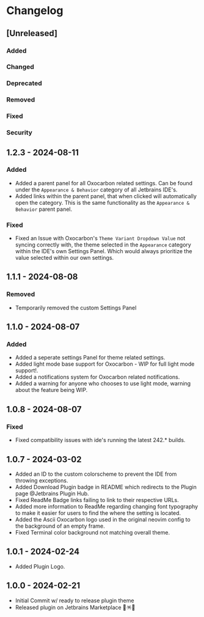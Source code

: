 # Changelog

## [Unreleased]

### Added

### Changed

### Deprecated

### Removed

### Fixed

### Security

## 1.2.3 - 2024-08-11

### Added
- Added a parent panel for all Oxocarbon related settings. Can be found under the `Appearance & Behavior` category of all Jetbrains IDE's.
- Added links within the parent panel, that when clicked will automatically open the category. This is the same functionality as the `Appearance & Behavior` parent panel.

### Fixed
- Fixed an Issue with Oxocarbon's `Theme Variant Dropdown Value` not syncing correctly with, the theme selected in the `Appearance` category within the IDE's own Settings Panel.
Which would always prioritize the value selected within our own settings.

## 1.1.1 - 2024-08-08

### Removed
- Temporarily removed the custom Settings Panel

## 1.1.0 - 2024-08-07

### Added
- Added a seperate settings Panel for theme related settings.
- Added light mode base support for Oxocarbon - WIP for full light mode support!.
- Added a notifications system for Oxocarbon related notifications.
- Added a warning for anyone who chooses to use light mode, warning about the feature being WIP.

## 1.0.8 - 2024-08-07

### Fixed
- Fixed compatibility issues with ide's running the latest 242.* builds.

## 1.0.7 - 2024-03-02
- Added an ID to the custom colorscheme to prevent the IDE from throwing exceptions.
- Added Download Plugin badge in README which redirects to the Plugin page @Jetbrains Plugin Hub.
- Fixed ReadMe Badge links failing to link to their respective URLs.
- Added more information to ReadMe regarding changing font typography to make it easier for users to find the where the setting is located.
- Added the Ascii Oxocarbon logo used in the original neovim config to the background of an empty frame.
- Fixed Terminal color background not matching overall theme.

## 1.0.1 - 2024-02-24
- Added Plugin Logo.

## 1.0.0 - 2024-02-21
- Initial Commit w/ ready to release plugin theme
- Released plugin on Jetbrains Marketplace 🎉🪅🥳
